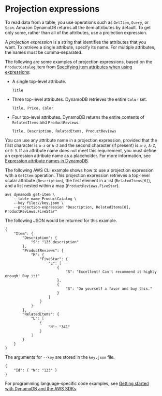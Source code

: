 # Projection expressions<a name="Expressions.ProjectionExpressions"></a>

To read data from a table, you use operations such as `GetItem`, `Query`, or `Scan`\. Amazon DynamoDB returns all the item attributes by default\. To get only some, rather than all of the attributes, use a projection expression\.

A *projection expression* is a string that identifies the attributes that you want\. To retrieve a single attribute, specify its name\. For multiple attributes, the names must be comma\-separated\.

The following are some examples of projection expressions, based on the `ProductCatalog` item from [Specifying item attributes when using expressions](Expressions.Attributes.md):
+ A single top\-level attribute\.

  `Title `
+ Three top\-level attributes\. DynamoDB retrieves the entire `Color` set\.

  `Title, Price, Color`
+ Four top\-level attributes\. DynamoDB returns the entire contents of `RelatedItems` and `ProductReviews`\.

  `Title, Description, RelatedItems, ProductReviews`

You can use any attribute name in a projection expression, provided that the first character is `a-z` or `A-Z` and the second character \(if present\) is `a-z`, `A-Z`, or `0-9`\. If an attribute name does not meet this requirement, you must define an expression attribute name as a placeholder\. For more information, see [Expression attribute names in DynamoDB](Expressions.ExpressionAttributeNames.md)\.

The following AWS CLI example shows how to use a projection expression with a `GetItem` operation\. This projection expression retrieves a top\-level scalar attribute \(`Description`\), the first element in a list \(`RelatedItems[0]`\), and a list nested within a map \(`ProductReviews.FiveStar`\)\.

```
aws dynamodb get-item \
    --table-name ProductCatalog \
    --key file://key.json \
    --projection-expression "Description, RelatedItems[0], ProductReviews.FiveStar"
```

The following JSON would be returned for this example\.

```
{
    "Item": {
        "Description": {
            "S": "123 description"
        },
        "ProductReviews": {
            "M": {
                "FiveStar": {
                    "L": [
                        {
                            "S": "Excellent! Can't recommend it highly enough! Buy it!"
                        },
                        {
                            "S": "Do yourself a favor and buy this."
                        }
                    ]
                }
            }
        },
        "RelatedItems": {
            "L": [
                {
                    "N": "341"
                }
            ]
        }
    }
}
```

The arguments for `--key` are stored in the `key.json` file\.

```
{
    "Id": { "N": "123" }
}
```

For programming language\-specific code examples, see [Getting started with DynamoDB and the AWS SDKs](GettingStarted.md)\.